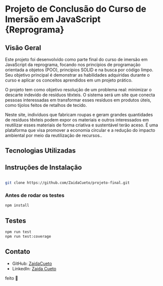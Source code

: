 # Projeto de Conclusão do Curso de Imersão em JavaScript {Reprograma}

## Visão Geral

Este projeto foi desenvolvido como parte final do curso de imersão em JavaScript da reprograma, focando nos princípios de programação orientada a objetos (POO), princípios SOLID e na busca por código limpo. Seu objetivo principal é demonstrar as habilidades adquiridas durante o curso e aplicar os conceitos aprendidos em um projeto prático.

O projeto tem como objetivo  resolução de um problema real: minimizar o descarte indevido de resíduos têxteis. O sistema será um site que conecta pessoas interessadas em transformar esses resíduos em produtos úteis, como tijolos feitos de retalhos de tecido. 

Neste site, indivíduos que fabricam roupas e geram grandes quantidades de resíduos têxteis podem expor os materiais e outros interessados em reutilizar esses materiais de forma criativa e sustentável terão aceso. É uma plataforma que visa promover a economia circular e a redução do impacto ambiental por meio da reutilização de recursos..

## Tecnologias Utilizadas



## Instruções de Instalação
```bash

git clone https://github.com/ZaidaCueto/projeto-final.git
```
### Antes de rodar os testes 
```bash
npm install
```

## Testes
```bash
npm run test 
npm run test:coverage
```


## Contato

- GitHub: [ZaidaCueto](https://github.com/ZaidaCueto)
- LinkedIn: [Zaida Cueto](https://www.linkedin.com/in/zaidacuetoa)


feito 🧡
